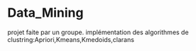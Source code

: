 # Data_Mining
projet faite par un groupe.
implémentation des algorithmes de clustring:Apriori,Kmeans,Kmedoids,clarans
